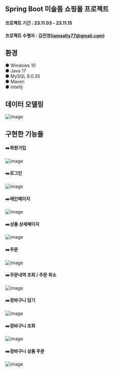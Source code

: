 ## Spring Boot 미술품 쇼핑몰 프로젝트
#### 프로젝트 기간 : 23.11.03 - 23.11.15
#### 프로젝트 수행자 : 김진영(iamsalty77@gmail.com)

## 환경
● Windows 10<br>
● Java 17<br>
● MySQL 8.0.35<br>
● Maven<br>
● Intellij

## 데이터 모델링
![image](https://github.com/iamsalty77/shop/assets/135121777/4d448d8b-945c-4c9b-b2a2-61e77393b978)

## 구현한 기능들
#### ✒️회원가입
![image](https://github.com/iamsalty77/shop/assets/135121777/fc890d1b-46d6-42f9-93ee-7810a583e6c0)
#### ✒️로그인
![image](https://github.com/iamsalty77/shop/assets/135121777/cbc52909-ef27-4f43-84e6-53424c00e750)
#### ✒️메인페이지
![image](https://github.com/iamsalty77/shop/assets/135121777/20588c80-af63-4935-9c26-5ad41cda5fe9)
#### ✒️상품 상세페이지
![image](https://github.com/iamsalty77/shop/assets/135121777/eb350239-8715-4184-b59c-3ed3c59357f1)
#### ✒️주문
![image](https://github.com/iamsalty77/shop/assets/135121777/b0ce37f8-2c13-4e6a-8802-db5d3657606e)
#### ✒️주문내역 조회 / 주문 취소
![image](https://github.com/iamsalty77/shop/assets/135121777/046909b7-8316-410d-9361-acc4e96dc729)
#### ✒️장바구니 담기
![image](https://github.com/iamsalty77/shop/assets/135121777/b875bcaa-3929-4a3d-8dc6-82f2eaa0cc0a)
#### ✒️장바구니 조회
![image](https://github.com/iamsalty77/shop/assets/135121777/8eb7a44d-404e-480d-b30c-679aa3928971)
#### ✒️장바구니 상품 주문
![image](https://github.com/iamsalty77/shop/assets/135121777/8a31574b-d760-4037-89c3-7acdce32a938)



